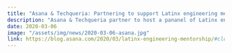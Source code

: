 ```yaml
---
title: "Asana & Techqueria: Partnering to support Latinx engineering mentorship"
description: "Asana & Techqueria partner to host a pananel of Latinx engineers to shed a light on the importance of engineering mentorship—especially in tech. Joining us at Asana’s headquarters in San Francisco were Belén Cruz Zapata, Emerson Malca, Pamela Martinez, and Asana’s own Alvaro Morales—along with over 100 Latinx engineering professionals from across the tech industry."
date: 2020-03-06
image: "/assets/img/news/2020-03-06-asana.jpg"
link: https://blog.asana.com/2020/03/latinx-engineering-mentorship/#close
---
```


